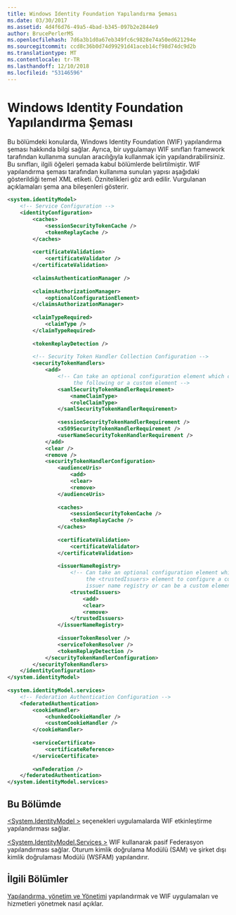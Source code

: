 ```yaml
---
title: Windows Identity Foundation Yapılandırma Şeması
ms.date: 03/30/2017
ms.assetid: 4d4f6d76-49a5-4bad-b345-097b2e2844e9
author: BrucePerlerMS
ms.openlocfilehash: 7d6a3b1d0a67eb349fc6c9828e74a50ed621294e
ms.sourcegitcommit: ccd8c36b0d74d99291d41aceb14cf98d74dc9d2b
ms.translationtype: MT
ms.contentlocale: tr-TR
ms.lasthandoff: 12/10/2018
ms.locfileid: "53146596"
---
```

# <a name="windows-identity-foundation-configuration-schema"></a>Windows Identity Foundation Yapılandırma Şeması
Bu bölümdeki konularda, Windows Identity Foundation (WIF) yapılandırma şeması hakkında bilgi sağlar. Ayrıca, bir uygulamayı WIF sınıfları framework tarafından kullanıma sunulan aracılığıyla kullanmak için yapılandırabilirsiniz. Bu sınıfları, ilgili öğeleri şemada kabul bölümlerde belirtilmiştir. WIF yapılandırma şeması tarafından kullanıma sunulan yapısı aşağıdaki gösterildiği temel XML etiketi. Öznitelikleri göz ardı edilir. Vurgulanan açıklamaları şema ana bileşenleri gösterir.  
  
```xml  
<system.identityModel>  
    <!-- Service Configuration -->  
    <identityConfiguration>  
        <caches>  
            <sessionSecurityTokenCache />  
            <tokenReplayCache />  
        </caches>  
  
        <certificateValidation>  
            <certificateValidator />   
        </certificateValidation>  
  
        <claimsAuthenticationManager />  
  
        <claimsAuthorizationManager>  
            <optionalConfigurationElement>  
        </claimsAuthorizationManager>  
  
        <claimTypeRequired>  
            <claimType />   
        </claimTypeRequired>  
  
        <tokenReplayDetection />  
  
        <!-- Security Token Handler Collection Configuration -->  
        <securityTokenHandlers>  
            <add>  
                <!-- Can take an optional configuration element which can be one of  
                     the following or a custom element -->  
                <samlSecurityTokenHandlerRequirement>  
                    <nameClaimType>  
                    <roleClaimType>   
                </samlSecurityTokenHandlerRequirement>  
  
                <sessionSecurityTokenHandlerRequirement />  
                <x509SecurityTokenHandlerRequirement />  
                <userNameSecurityTokenHandlerRequirement />  
            </add>  
            <clear />  
            <remove />  
            <securityTokenHandlerConfiguration>  
                <audienceUris>  
                    <add>  
                    <clear>  
                    <remove>  
                </audienceUris>  
  
                <caches>  
                    <sessionSecurityTokenCache />  
                    <tokenReplayCache />  
                </caches>  
  
                <certificateValidation>  
                    <certificateValidator>   
                </certificateValidation>  
  
                <issuerNameRegistry>  
                    <!-- Can take an optional configuration element which can be   
                         the <trustedIssuers> element to configure a configuration-based  
                         issuer name registry or can be a custom element -->  
                    <trustedIssuers>  
                        <add>  
                        <clear>  
                        <remove>  
                    </trustedIssuers>  
                </issuerNameRegistry>  
  
                <issuerTokenResolver />  
                <serviceTokenResolver />  
                <tokenReplayDetection />  
            </securityTokenHandlerConfiguration>  
        </securityTokenHandlers>  
    </identityConfiguration>  
</system.identityModel>  
  
<system.identityModel.services>  
    <!-- Federation Authentication Configuration -->  
    <federatedAuthentication>  
        <cookieHandler>  
            <chunkedCookieHandler />  
            <customCookieHandler />  
        </cookieHandler>  
  
        <serviceCertificate>  
            <certificateReference>  
        </serviceCertificate>  
  
        <wsFederation />  
    </federatedAuthentication>  
</system.identityModel.services>  
```  
  
## <a name="in-this-section"></a>Bu Bölümde  
 [\<System.IdentityModel >](../../../../../docs/framework/configure-apps/file-schema/windows-identity-foundation/system-identitymodel.md) seçenekleri uygulamalarda WIF etkinleştirme yapılandırması sağlar.  
  
 [\<System.IdentityModel.Services >](../../../../../docs/framework/configure-apps/file-schema/windows-identity-foundation/system-identitymodel-services.md) WIF kullanarak pasif Federasyon yapılandırması sağlar. Oturum kimlik doğrulama Modülü (SAM) ve şirket dışı kimlik doğrulaması Modülü (WSFAM) yapılandırır.  
  
## <a name="related-sections"></a>İlgili Bölümler  
 [Yapılandırma, yönetim ve Yönetimi](https://msdn.microsoft.com/library/1e03c389-de2c-4096-aaff-86b087e1bea0) yapılandırmak ve WIF uygulamaları ve hizmetleri yönetmek nasıl açıklar.
